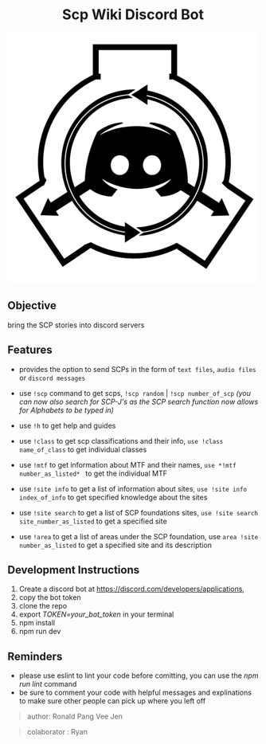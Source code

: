<h1 align="center"> 
  Scp Wiki Discord Bot
</h1>

<p align="center">
<img src="https://github.com/SCP-Wiki-Discord-Bot/scp-discord-bot-website/blob/main/static/favicon.svg" alt="logo" />
</p>

## Objective 
bring the SCP stories into discord servers

## Features
- provides the option to send SCPs in the form of `text files`, `audio files` or `discord messages` 

- use `!scp` command to get scps, `!scp random` | `!scp number_of_scp` *(you can now also search for SCP-J's as the SCP search function now allows for Alphabets to be typed in)*
- use `!h` to get help and guides
- use `!class` to get scp classifications and their info, `use !class name_of_class` to get individual classes
- use `!mtf` to get information about MTF and their names, `use *!mtf number_as_listed* ` to get the individual MTF
- use `!site info` to get a list of information about sites, `use !site info index_of_info` to get specified knowledge about the sites
- use `!site search` to get a list of SCP foundations sites, `use !site search site_number_as_listed` to get a specified site
- use `!area` to get a list of areas under the SCP foundation, use `area !site number_as_listed` to get a specified site and its description


 ## Development Instructions
 1. Create a discord bot at https://discord.com/developers/applications,
 2. copy the bot token
 3. clone the repo
 4. export *TOKEN=your_bot_token* in your terminal
 5. npm install
 6. npm run dev
 
 ## Reminders 
 - please use eslint to lint your code before comitting, you can use the *npm run lint* command
 - be sure to comment your code with helpful messages and explinations to make sure other people can pick up where you left off
 
> author: Ronald Pang Vee Jen

> colaborator : Ryan
